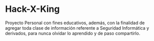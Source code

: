 # Hack-X-King
Proyecto Personal con fines educativos, además, con la finalidad de agregar toda clase de información referente a Seguridad Informática y derivados, para nunca olvidar lo aprendido y de paso compartirlo. 
